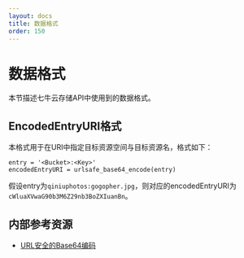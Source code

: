 ```yaml
---
layout: docs
title: 数据格式
order: 150
---
```


<a id="data-format"></a>
# 数据格式

本节描述七牛云存储API中使用到的数据格式。

<a id="data-format-encoded-entry-uri"></a>
## EncodedEntryURI格式

本格式用于在URI中指定目标资源空间与目标资源名，格式如下：  

```
entry = '<Bucket>:<Key>'
encodedEntryURI = urlsafe_base64_encode(entry)
```

假设entry为`qiniuphotos:gogopher.jpg`，则对应的encodedEntryURI为`cWluaXVwaG90b3M6Z29nb3BoZXIuanBn`。  

<a id="download-internal-resources"></a>
## 内部参考资源

- [URL安全的Base64编码][urlsafeBase64Href]

[urlsafeBase64Href]: ../overview/appendix.html#urlsafe-base64 "URL安全的Base64编码"
